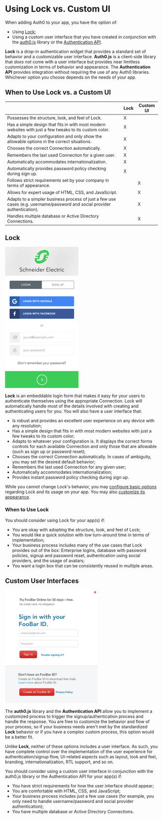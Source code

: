 # Using Lock vs. Custom UI

When adding Auth0 to your app, you have the option of:

* Using [Lock](/libraries/lock);
* Using a custom user interface that you have created in conjunction with the [auth0.js](libraries/auth0js) library or the [Authentication API](https://auth0.com/docs/auth-api).

**Lock** is a drop-in authentication widget that provides a standard set of behavior and a customizable user interface. **Auth0.js** is a client-side library that *does not* come with a user interface but provides near limitless customization in terms of behavior and appearance. The **Authentication API** provides integration without requiring the use of any Auth0 libraries. Whichever option you choose depends on the needs of your app.

## When to Use Lock vs. a Custom UI

<table class="table">
    <thead>
        <tr>
            <th><i></i></th>
            <th>Lock</th>
            <th>Custom UI</th>
        </tr>
    </thead>
    <tbody>
        <tr>
            <td>Possesses the structure, look, and feel of Lock.</td>
            <td>X</td>
            <td></td>
        </tr>
        <tr>
            <td>Has a simple design that fits in with most modern websites with just a few tweaks to its custom color.</td>
            <td>X</td>
            <td></td>
        </tr>
        <tr>
            <td>Adapts to your configuration and only show the allowable options in the correct situations.</td>
            <td>X</td>
            <td></td>
        </tr>
        <tr>
            <td>Chooses the correct Connection automatically.</td>
            <td>X</td>
            <td></td>
        </tr>
        <tr>
            <td>Remembers the last used Connection for a given user.</td>
            <td>X</td>
            <td></td>
        </tr>
        <tr>
            <td>Automatically accommodates internationalization.</td>
            <td>X</td>
            <td></td>
        </tr>
        <tr>
            <td>Automatically provides password policy checking during sign up.</td>
            <td>X</td>
            <td></td>
        </tr>
        <tr>
            <td>Follows strict requirements set by your company in terms of appearance.</td>
            <td></td>
            <td>X</td>
        </tr>
        <tr>
            <td>Allows for expert usage of HTML, CSS, and JavaScript.</td>
            <td></td>
            <td>X</td>
        </tr>
        <tr>
            <td>Adapts to a simpler business process of just a few use cases (e.g. username/password and social provider authentication).</td>
            <td></td>
            <td>X</td>
        </tr>
        <tr>
            <td>Handles multiple database or Active Directory Connections.</td>
            <td></td>
            <td>X</td>
        </tr>
    </tbody>
</table>

## Lock

![](/media/articles/lock-vs-customui/lock.png)

**Lock** is an embeddable login form that makes it easy for your users to authenticate themselves using the appropriate Connection. Lock will automatically handle most of the details involved with creating and authenticating users for you. You will also have a user interface that:

* Is robust and provides an excellent user experience on any device with any resolution;
* Has a simple design that fits in with most modern websites with just a few tweaks to its custom color;
* Adapts to whatever your configuration is. It displays the correct forms controls for each available Connection and only those that are allowable (such as sign up or password reset);
* Chooses the correct Connection automatically. In cases of ambiguity, you may set the desired default behavior;
* Remembers the last used Connection for any given user;
* Automatically accommodates internationalization;
* Provides instant password policy checking during sign up.

While you cannot change Lock's behavior, you may [configure basic options](https://auth0.com/docs/libraries/lock/customization) regarding Lock and its usage on your app. You may also [customize its appearance](https://auth0.com/docs/libraries/lock/ui-customization).

### When to Use Lock

You should consider using Lock for your app(s) if:

* You are okay with adopting the structure, look, and feel of Lock;
* You would like a quick solution with low turn-around time in terms of implementation;
* Your business process includes many of the use cases that Lock provides out of the box: Enterprise logins, database with password policies, signup and password reset, authentication using social providers, and the usage of avatars;
* You want a login box that can be consistently reused in multiple areas.

## Custom User Interfaces

![](/media/articles/lock-vs-customui/customui.png)

The **auth0.js** library and the **Authentication API** allow you to implement a customized process to trigger the signup/authentication process and handle the response. You are free to customize the behavior and flow of your process, so if your business needs aren't met by the standardized **Lock** behavior or if you have a complex custom process, this option would be a better fit.

Unlike **Lock**, neither of these options includes a user interface. As such, you have complete control over the implementation of the user experience for authentication/signup flow, UI-related aspects such as layout, look and feel, branding, internationalization, RTL support, and so on.

You should consider using a custom user interface in conjunction with the auth0.js library or the Authentication API for your app(s) if:

* You have strict requirements for how the user interface should appear;
* You are comfortable with HTML, CSS, and JavaScript;
* Your business process includes just a few use cases (for example, you only need to handle username/password and social provider authentication);
* You have multiple database or Active Directory Connections.
